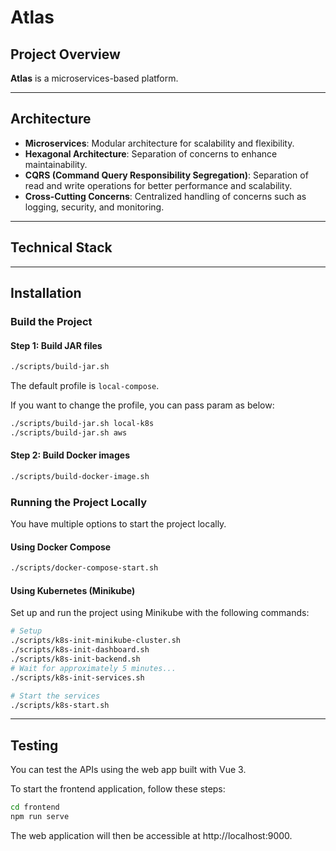 # Atlas

## Project Overview

**Atlas** is a microservices-based platform.

---

## Architecture

- **Microservices**: Modular architecture for scalability and flexibility.
- **Hexagonal Architecture**: Separation of concerns to enhance maintainability.
- **CQRS (Command Query Responsibility Segregation)**: Separation of read and write operations for better performance and scalability.
- **Cross-Cutting Concerns**: Centralized handling of concerns such as logging, security, and monitoring.

---

## Technical Stack

---

## Installation

### Build the Project

#### Step 1: Build JAR files

```bash
./scripts/build-jar.sh
```

The default profile is `local-compose`.

If you want to change the profile, you can pass param as below:

```bash
./scripts/build-jar.sh local-k8s
./scripts/build-jar.sh aws
```

#### Step 2: Build Docker images

```bash
./scripts/build-docker-image.sh
```

### Running the Project Locally

You have multiple options to start the project locally.

#### Using Docker Compose

```bash
./scripts/docker-compose-start.sh
```

#### Using Kubernetes (Minikube)

Set up and run the project using Minikube with the following commands:

```bash
# Setup
./scripts/k8s-init-minikube-cluster.sh
./scripts/k8s-init-dashboard.sh
./scripts/k8s-init-backend.sh
# Wait for approximately 5 minutes...
./scripts/k8s-init-services.sh

# Start the services
./scripts/k8s-start.sh
```

---

## Testing

You can test the APIs using the web app built with Vue 3. 

To start the frontend application, follow these steps:

```bash
cd frontend
npm run serve
```

The web application will then be accessible at http://localhost:9000.
